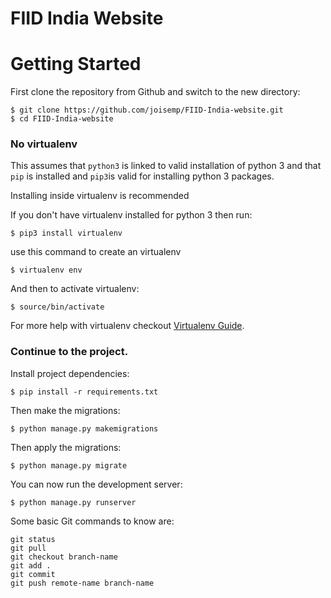# FIID India Website

# Getting Started

First clone the repository from Github and switch to the new directory:

    $ git clone https://github.com/joisemp/FIID-India-website.git
    $ cd FIID-India-website
      
### No virtualenv

This assumes that `python3` is linked to valid installation of python 3 and that `pip` is installed and `pip3`is valid for installing python 3 packages.

Installing inside virtualenv is recommended

If you don't have virtualenv installed for python 3 then run:

    $ pip3 install virtualenv

use this command to create an virtualenv

    $ virtualenv env
    
And then to activate virtualenv:

    $ source/bin/activate

For more help with virtualenv checkout [Virtualenv Guide](https://gist.github.com/joisemp/273cb3f459209845a21ffb8f6a94f2c1.js).
    
### Continue to the project.
    
Install project dependencies:

    $ pip install -r requirements.txt
    
    
Then make the migrations:

    $ python manage.py makemigrations

Then apply the migrations:

    $ python manage.py migrate
    

You can now run the development server:

    $ python manage.py runserver

Some basic Git commands to know are:
```
git status
git pull
git checkout branch-name
git add .
git commit
git push remote-name branch-name

```
